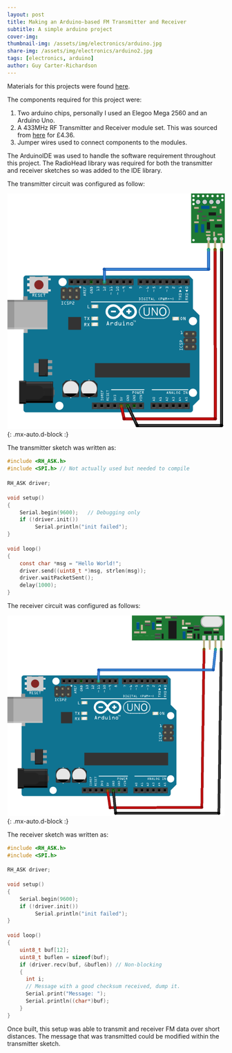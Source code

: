 ```yaml
---
layout: post
title: Making an Arduino-based FM Transmitter and Receiver
subtitle: A simple arduino project
cover-img: 
thumbnail-img: /assets/img/electronics/arduino.jpg
share-img: /assets/img/electronics/arduino2.jpg
tags: [electronics, arduino]
author: Guy Carter-Richardson
---
```


Materials for this projects were found [here](https://randomnerdtutorials.com/rf-433mhz-transmitter-receiver-module-with-arduino/).

The components required for this project were: 

1. Two arduino chips, personally I used an Elegoo Mega 2560 and an Arduino Uno. 
1. A 433MHz RF Transmitter and Receiver module set. This was sourced from [here](https://www.ebay.co.uk/itm/276489151766) for £4.36.
1. Jumper wires used to connect components to the modules. 

The ArduinoIDE was used to handle the software requirement throughout this project. The RadioHead library was required for both the transmitter and receiver sketches so was added to the IDE library.

The transmitter circuit was configured as follow: 

![Transmitter](/assets/img/electronics/433MhzTransmitterCircuit.jpg){: .mx-auto.d-block :}

The transmitter sketch was written as: 

```C
#include <RH_ASK.h>
#include <SPI.h> // Not actually used but needed to compile

RH_ASK driver;

void setup()
{
    Serial.begin(9600);	  // Debugging only
    if (!driver.init())
         Serial.println("init failed");
}

void loop()
{
    const char *msg = "Hello World!";
    driver.send((uint8_t *)msg, strlen(msg));
    driver.waitPacketSent();
    delay(1000);
}
```

The receiver circuit was configured as follows: 

![Receiver](/assets/img/electronics/433MhzReceiverCircuit.jpg){: .mx-auto.d-block :}

The receiver sketch was written as: 

```C
#include <RH_ASK.h>
#include <SPI.h>

RH_ASK driver;

void setup()
{
    Serial.begin(9600);
    if (!driver.init())
         Serial.println("init failed");
}

void loop()
{
    uint8_t buf[12];
    uint8_t buflen = sizeof(buf);
    if (driver.recv(buf, &buflen)) // Non-blocking
    {
      int i;
      // Message with a good checksum received, dump it.
      Serial.print("Message: ");
      Serial.println((char*)buf);         
    }
}
```

Once built, this setup was able to transmit and receiver FM data over short distances. The message that was transmitted could be modified within the transmitter sketch. 